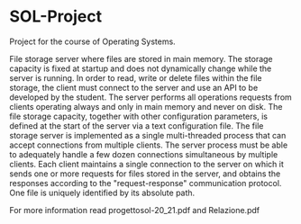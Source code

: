 # SOL-Project
Project for the course of Operating Systems.

File storage server where files are stored in main memory. The storage capacity is fixed at startup and does not dynamically change while the server is running. In order to read, write or delete files within the file storage, the client must connect to the server and use an API to be developed by the student. The server performs all operations requests from clients operating always and only in main memory and never on disk. The file storage capacity, together with other configuration parameters, is defined at the start of the server via a text configuration file. The file storage server is implemented as a single multi-threaded process that can accept connections from multiple clients. The server process must be able to adequately handle a few dozen connections simultaneous by multiple clients. Each client maintains a single connection to the server on which it sends one or more requests for files stored in the server, and obtains the responses according to the "request-response" communication protocol. One file is uniquely identified by its absolute path.

For more information read progettosol-20_21.pdf and Relazione.pdf
